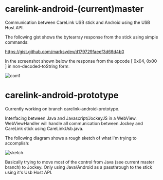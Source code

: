 carelink-android-(current)master
================

Communication between CareLink USB stick and Android using the USB Host API.

The following gist shows the bytearray response from the stick using simple commands:

https://gist.github.com/marksvdev/d179729faeef3d66d4b0

In the screenshot shown below the response from the opcode [ 0x04, 0x00 ] in non-decoded-toString form:

![com1](http://i.imgur.com/CzHlNWY.png)


carelink-android-prototype
===============

Currently working on branch carelink-android-prototype.

Interfacing between Java and Javascript/JockeyJS in a WebView. WebViewHandler will handle all communication between Jockey and CareLink stick using CareLinkUsb.java.

The following diagram shows a rough sketch of what I'm trying to accomplish:

![sketch](http://i.imgur.com/s5marpg.png)

Basically trying to move most of the control from Java (see current master branch) to Jockey. Only using Java/Android as a passthrough to the stick using it's Usb Host API.

